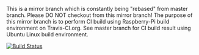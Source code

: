 This is a mirror branch which is constantly being "rebased" from master branch. Please DO NOT checkout from this mirror branch!
The purpose of this mirror branch is to perform CI build using Raspberry-Pi build environment on Travis-CI.org. See master branch for CI build result using Ubuntu Linux build environment.

[![Build Status](https://travis-ci.org/urho3d/Urho3D.png?branch=RPI-CI)](https://travis-ci.org/urho3d/Urho3D?branch=RPI-CI)
